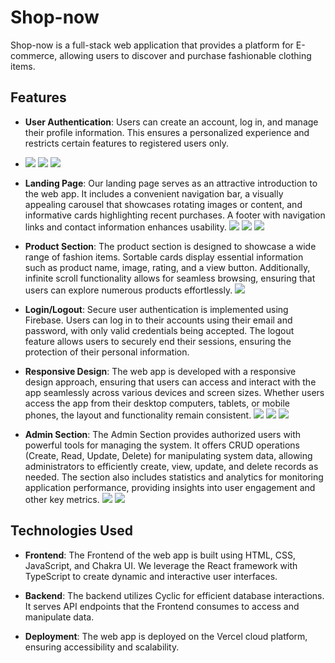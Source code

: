 # Shop-now

Shop-now is a full-stack web application that provides a platform for E-commerce, allowing users to discover and purchase fashionable clothing items.

## Features

- **User Authentication**: Users can create an account, log in, and manage their profile information. This ensures a personalized experience and restricts certain features to registered users only.
- <img src="https://drive.google.com/file/d/1wAv6p6nQuEMLada4PRiRbPpDiXSolPcq/view?usp=drive_link">
  <img src="https://drive.google.com/file/d/1fnrWppCOaUnvn_l0_CX6YdbkADvtphnc/view?usp=drive_link">
  <img src="https://drive.google.com/file/d/1FEx4NjcpQus4ziaL9AxofuKO_4GCaWhU/view?usp=drive_link">

- **Landing Page**: Our landing page serves as an attractive introduction to the web app. It includes a convenient navigation bar, a visually appealing carousel that showcases rotating images or content, and informative cards highlighting recent purchases. A footer with navigation links and contact information enhances usability.
  <img src="https://drive.google.com/file/d/101LomrSRlgtXqRZMqKvlVdHm2rxicTlR/view?usp=drive_link">
  <img src="https://drive.google.com/file/d/1OkldmC-Ve7yfAni5pc3P10Vjz_YI_gzq/view?usp=drive_link">
  <img src="https://drive.google.com/file/d/1yqZe83Cd0GC-r_BulDXhdJXRjgJOGwnN/view?usp=drive_link">

- **Product Section**: The product section is designed to showcase a wide range of fashion items. Sortable cards display essential information such as product name, image, rating, and a view button. Additionally, infinite scroll functionality allows for seamless browsing, ensuring that users can explore numerous products effortlessly.
  <img src="https://drive.google.com/file/d/1D2a9Z7xnmjlMhXIwhaOnjfv8UouwQ8uK/view?usp=drive_link">

- **Login/Logout**: Secure user authentication is implemented using Firebase. Users can log in to their accounts using their email and password, with only valid credentials being accepted. The logout feature allows users to securely end their sessions, ensuring the protection of their personal information.

- **Responsive Design**: The web app is developed with a responsive design approach, ensuring that users can access and interact with the app seamlessly across various devices and screen sizes. Whether users access the app from their desktop computers, tablets, or mobile phones, the layout and functionality remain consistent.
  <img src="https://drive.google.com/file/d/1xytPVMLE4wbKqUAqvI7e3M0KS65ot31F/view?usp=drive_link">
  <img src="https://drive.google.com/file/d/1lUUX20sDReQAl6DvFtCrT2rHwyRdBgb4/view?usp=drive_link">
  <img src="https://drive.google.com/file/d/16PTyuW6IMlKk750RCGF-5DKEMIqPGXis/view?usp=drive_link">

- **Admin Section**: The Admin Section provides authorized users with powerful tools for managing the system. It offers CRUD operations (Create, Read, Update, Delete) for manipulating system data, allowing administrators to efficiently create, view, update, and delete records as needed. The section also includes statistics and analytics for monitoring application performance, providing insights into user engagement and other key metrics.
  <img src="https://drive.google.com/file/d/1P87Z_ODdRkH4S7US3JYed9MJO4LpwloK/view?usp=drive_link">
  <img src="https://drive.google.com/file/d/16F71mB7hkWhMapaXBQnfSXUwzv7JS4qn/view?usp=drive_link">

## Technologies Used

- **Frontend**: The Frontend of the web app is built using HTML, CSS, JavaScript, and Chakra UI. We leverage the React framework with TypeScript to create dynamic and interactive user interfaces.

- **Backend**: The backend utilizes Cyclic for efficient database interactions. It serves API endpoints that the Frontend consumes to access and manipulate data.

- **Deployment**: The web app is deployed on the Vercel cloud platform, ensuring accessibility and scalability.
